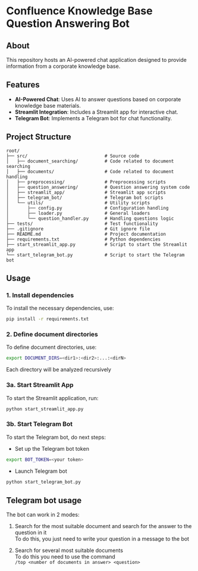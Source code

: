 # Confluence Knowledge Base Question Answering Bot

## About

This repository hosts an AI-powered chat application designed to provide information from a corporate knowledge base.

## Features

- **AI-Powered Chat**: Uses AI to answer questions based on corporate knowledge base materials.
- **Streamlit Integration**: Includes a Streamlit app for interactive chat.
- **Telegram Bot**: Implements a Telegram bot for chat functionality.

## Project Structure

```
root/
├── src/                             # Source code
│   ├── document_searching/          # Code related to document searching
│   ├── documents/                   # Code related to document handling
│   ├── preprocessing/               # Preprocessing scripts
│   ├── question_answering/          # Question answering system code
│   ├── streamlit_app/               # Streamlit app scripts
│   ├── telegram_bot/                # Telegram bot scripts
│   └── utils/                       # Utility scripts
│       ├── config.py                # Configuration handling
│       ├── loader.py                # General loaders
│       └── question_handler.py      # Handling questions logic
├── tests/                           # Test functionality
├── .gitignore                       # Git ignore file
├── README.md                        # Project documentation
├── requirements.txt                 # Python dependencies
├── start_streamlit_app.py           # Script to start the Streamlit app
└── start_telegram_bot.py            # Script to start the Telegram bot
```

## Usage

### 1. Install dependencies

To install the necessary dependencies, use:

```bash
pip install -r requirements.txt
```

### 2. Define document directories

To define document directories, use:

```bash
export DOCUMENT_DIRS=<dir1>:<dir2>:...:<dirN>
```

Each directory will be analyzed recursively

### 3a. Start Streamlit App

To start the Streamlit application, run:

```bash
python start_streamlit_app.py
```

### 3b. Start Telegram Bot

To start the Telegram bot, do next steps:

- Set up the Telegram bot token

```bash
export BOT_TOKEN=<your token>
```

- Launch Telegram bot

```bash
python start_telegram_bot.py
```

## Telegram bot usage

The bot can work in 2 modes:

1. Search for the most suitable document and search for the answer to the question in it  
To do this, you just need to write your question in a message to the bot

2. Search for several most suitable documents  
To do this you need to use the command  
```/top <number of documents in answer> <question>```
